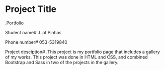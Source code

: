 # Project Title
.Portfolio

Student name#
.Liat Pinhas

Phone number#
053-5319840

Project desciption#
.This project is my portfolio page that includes a gallery of my works.
This project was done in HTML and CSS, and combined Bootstrap and Sass in two of the projects in the gallery.
